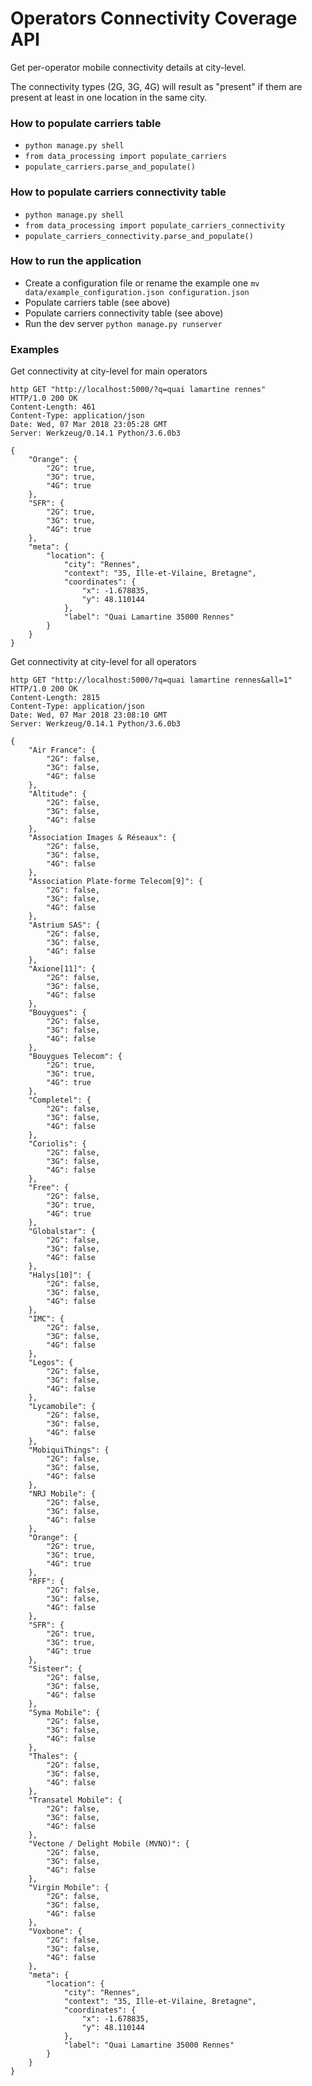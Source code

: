 # Operators Connectivity Coverage API
Get per-operator mobile connectivity details at city-level.

The connectivity types (2G, 3G, 4G) will result as "present" if them are present at least in one location in the same city.

### How to populate carriers table
- `python manage.py shell`
- `from data_processing import populate_carriers`
- `populate_carriers.parse_and_populate()`


### How to populate carriers connectivity table
- `python manage.py shell`
- `from data_processing import populate_carriers_connectivity`
- `populate_carriers_connectivity.parse_and_populate()`

### How to run the application
- Create a configuration file or rename the example one `mv data/example_configuration.json configuration.json`
- Populate carriers table (see above)
- Populate carriers connectivity table (see above)
- Run the dev server `python manage.py runserver`

### Examples
Get connectivity at city-level for main operators
```
http GET "http://localhost:5000/?q=quai lamartine rennes"
HTTP/1.0 200 OK
Content-Length: 461
Content-Type: application/json
Date: Wed, 07 Mar 2018 23:05:28 GMT
Server: Werkzeug/0.14.1 Python/3.6.0b3

{
    "Orange": {
        "2G": true,
        "3G": true,
        "4G": true
    },
    "SFR": {
        "2G": true,
        "3G": true,
        "4G": true
    },
    "meta": {
        "location": {
            "city": "Rennes",
            "context": "35, Ille-et-Vilaine, Bretagne",
            "coordinates": {
                "x": -1.678835,
                "y": 48.110144
            },
            "label": "Quai Lamartine 35000 Rennes"
        }
    }
}
```


Get connectivity at city-level for all operators
```
http GET "http://localhost:5000/?q=quai lamartine rennes&all=1"
HTTP/1.0 200 OK
Content-Length: 2815
Content-Type: application/json
Date: Wed, 07 Mar 2018 23:08:10 GMT
Server: Werkzeug/0.14.1 Python/3.6.0b3

{
    "Air France": {
        "2G": false,
        "3G": false,
        "4G": false
    },
    "Altitude": {
        "2G": false,
        "3G": false,
        "4G": false
    },
    "Association Images & Réseaux": {
        "2G": false,
        "3G": false,
        "4G": false
    },
    "Association Plate-forme Telecom[9]": {
        "2G": false,
        "3G": false,
        "4G": false
    },
    "Astrium SAS": {
        "2G": false,
        "3G": false,
        "4G": false
    },
    "Axione[11]": {
        "2G": false,
        "3G": false,
        "4G": false
    },
    "Bouygues": {
        "2G": false,
        "3G": false,
        "4G": false
    },
    "Bouygues Telecom": {
        "2G": true,
        "3G": true,
        "4G": true
    },
    "Completel": {
        "2G": false,
        "3G": false,
        "4G": false
    },
    "Coriolis": {
        "2G": false,
        "3G": false,
        "4G": false
    },
    "Free": {
        "2G": false,
        "3G": true,
        "4G": true
    },
    "Globalstar": {
        "2G": false,
        "3G": false,
        "4G": false
    },
    "Halys[10]": {
        "2G": false,
        "3G": false,
        "4G": false
    },
    "IMC": {
        "2G": false,
        "3G": false,
        "4G": false
    },
    "Legos": {
        "2G": false,
        "3G": false,
        "4G": false
    },
    "Lycamobile": {
        "2G": false,
        "3G": false,
        "4G": false
    },
    "MobiquiThings": {
        "2G": false,
        "3G": false,
        "4G": false
    },
    "NRJ Mobile": {
        "2G": false,
        "3G": false,
        "4G": false
    },
    "Orange": {
        "2G": true,
        "3G": true,
        "4G": true
    },
    "RFF": {
        "2G": false,
        "3G": false,
        "4G": false
    },
    "SFR": {
        "2G": true,
        "3G": true,
        "4G": true
    },
    "Sisteer": {
        "2G": false,
        "3G": false,
        "4G": false
    },
    "Syma Mobile": {
        "2G": false,
        "3G": false,
        "4G": false
    },
    "Thales": {
        "2G": false,
        "3G": false,
        "4G": false
    },
    "Transatel Mobile": {
        "2G": false,
        "3G": false,
        "4G": false
    },
    "Vectone / Delight Mobile (MVNO)": {
        "2G": false,
        "3G": false,
        "4G": false
    },
    "Virgin Mobile": {
        "2G": false,
        "3G": false,
        "4G": false
    },
    "Voxbone": {
        "2G": false,
        "3G": false,
        "4G": false
    },
    "meta": {
        "location": {
            "city": "Rennes",
            "context": "35, Ille-et-Vilaine, Bretagne",
            "coordinates": {
                "x": -1.678835,
                "y": 48.110144
            },
            "label": "Quai Lamartine 35000 Rennes"
        }
    }
}
```